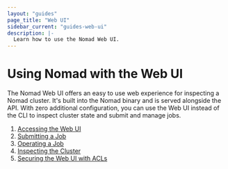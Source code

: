 ```yaml
---
layout: "guides"
page_title: "Web UI"
sidebar_current: "guides-web-ui"
description: |-
  Learn how to use the Nomad Web UI.
---
```


# Using Nomad with the Web UI

The Nomad Web UI offers an easy to use web experience for inspecting a Nomad cluster. It's built
into the Nomad binary and is served alongside the API. With zero additional configuration, you can
use the Web UI instead of the CLI to inspect cluster state and submit and manage jobs.

1. [Accessing the Web UI](/guides/web-ui/access.html)
1. [Submitting a Job](/guides/web-ui/submitting-a-job.html)
1. [Operating a Job](/guides/web-ui/operating-a-job.html)
1. [Inspecting the Cluster](/guides/web-ui/inspecting-the-cluster.html)
1. [Securing the Web UI with ACLs](/guides/web-ui/securing.html)
